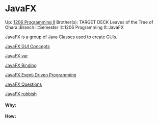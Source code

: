 # JavaFX

Up: [1206 Programming II](1206_programming_ii)
Brother(s):
TARGET DECK
Leaves of the Tree of Ohara::Branch I::Semester II::1206 Programming II::JavaFX

JavaFX is a group of Java Classes used to create GUIs.

[JavaFX GUI Concepts](javafx_gui_concepts)

[JavaFX var](javafx_var)

[JavaFX Binding](javafx_binding)

[JavaFX Event-Driven Programming](javafx_event-driven_programming)

[JavaFX Questions](javafx_questions)






























[JavaFX rubbish](javafx_rubbish)

#### Why:
#### How:









